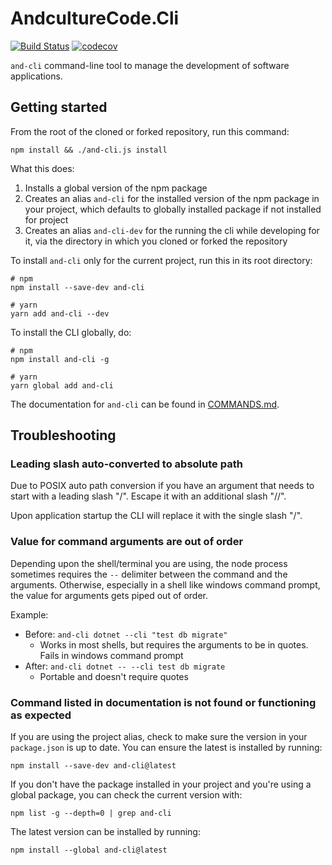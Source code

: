 # AndcultureCode.Cli
[![Build Status](https://travis-ci.org/AndcultureCode/AndcultureCode.Cli.svg?branch=master)](https://travis-ci.org/AndcultureCode/AndcultureCode.Cli)
[![codecov](https://codecov.io/gh/AndcultureCode/AndcultureCode.Cli/branch/master/graph/badge.svg)](https://codecov.io/gh/AndcultureCode/AndcultureCode.Cli)

`and-cli` command-line tool to manage the development of software applications.

## Getting started
From the root of the cloned or forked repository, run this command:
```
npm install && ./and-cli.js install
```

What this does:
1. Installs a global version of the npm package
2. Creates an alias `and-cli` for the installed version of the npm package in your project, which defaults to globally installed package if not installed for project
3. Creates an alias `and-cli-dev` for the running the cli while developing for it, via the directory in which you cloned or forked the repository


To install `and-cli` only for the current project, run this in its root directory:
```
# npm
npm install --save-dev and-cli

# yarn
yarn add and-cli --dev
```
To install the CLI globally, do:
```
# npm
npm install and-cli -g

# yarn
yarn global add and-cli
```
The documentation for `and-cli` can be found in [COMMANDS.md](./COMMANDS.md).


## Troubleshooting

### Leading slash auto-converted to absolute path
Due to POSIX auto path conversion if you have an argument that needs to start with a leading slash "/". Escape it with an additional slash "//".

Upon application startup the CLI will replace it with the single slash "/".

### Value for command arguments are out of order
Depending upon the shell/terminal you are using, the node process sometimes requires the `--` delimiter between the command and the arguments. Otherwise, especially in a shell like windows command prompt, the value for arguments gets piped out of order.

Example:
* Before: `and-cli dotnet --cli "test db migrate"`
    * Works in most shells, but requires the arguments to be in quotes. Fails in windows command prompt
* After: `and-cli dotnet -- --cli test db migrate`
    * Portable and doesn't require quotes

### Command listed in documentation is not found or functioning as expected
If you are using the project alias, check to make sure the version in your `package.json` is up to date. You can ensure the latest is installed by running:
```
npm install --save-dev and-cli@latest
```

If you don't have the package installed in your project and you're using a global package, you can check the current version with:
```
npm list -g --depth=0 | grep and-cli
```

The latest version can be installed by running:
```
npm install --global and-cli@latest
```


